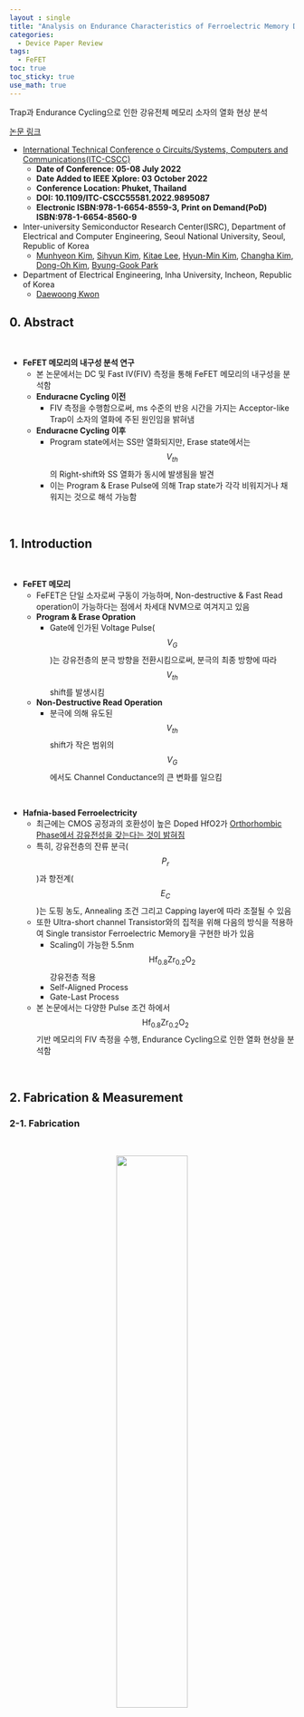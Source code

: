 ```yaml
---
layout : single
title: "Analysis on Endurance Characteristics of Ferroelectric Memory Device"
categories: 
  - Device Paper Review
tags:
  - FeFET
toc: true
toc_sticky: true
use_math: true
---
```


Trap과 Endurance Cycling으로 인한 강유전체 메모리 소자의 열화 현상 분석      

[논문 링크](https://ieeexplore.ieee.org/document/9895087)  

- [International Technical Conference o Circuits/Systems, Computers and Communications(ITC-CSCC)](https://ieeexplore.ieee.org/xpl/conhome/1832464/all-proceedings)    
  - **Date of Conference: 05-08 July 2022**   
  - **Date Added to IEEE Xplore: 03 October 2022**  
  - **Conference Location: Phuket, Thailand**  
  - **DOI: 10.1109/ITC-CSCC55581.2022.9895087**   
  - **Electronic ISBN:978-1-6654-8559-3, Print on Demand(PoD) ISBN:978-1-6654-8560-9**   
- Inter-university Semiconductor Research Center(ISRC), Department of Electrical and Computer Engineering, Seoul National University, Seoul, Republic of Korea   
  - [Munhyeon Kim](https://ieeexplore.ieee.org/author/37086855005), [Sihyun Kim](https://ieeexplore.ieee.org/author/37085805964), [Kitae Lee](https://ieeexplore.ieee.org/author/37086309825), [Hyun-Min Kim](https://ieeexplore.ieee.org/author/37086309461), [Changha Kim](https://ieeexplore.ieee.org/author/37336299000), [Dong-Oh Kim](https://ieeexplore.ieee.org/author/37089556090), [Byung-Gook Park](https://ieeexplore.ieee.org/author/37278999100)      
- Department of Electrical Engineering, Inha University, Incheon, Republic of Korea   
  - [Daewoong Kwon](https://ieeexplore.ieee.org/author/37402105900)   


## 0. Abstract   

&nbsp;

- **FeFET 메모리의 내구성 분석 연구**   
  - 본 논문에서는 DC 및 Fast IV(FIV) 측정을 통해 FeFET 메모리의 내구성을 분석함   
  - **Enduracne Cycling 이전**
    - FIV 측정을 수행함으로써, ms 수준의 반응 시간을 가지는 Acceptor-like Trap이 소자의 열화에 주된 원인임을 밝혀냄   
  - **Enduracne Cycling 이후**   
    - Program state에서는 SS만 열화되지만, Erase state에서는 $$V_{th}$$의 Right-shift와 SS 열화가 동시에 발생됨을 발견   
    - 이는 Program & Erase Pulse에 의해 Trap state가 각각 비워지거나 채워지는 것으로 해석 가능함   

&nbsp;

## 1. Introduction   

&nbsp;

- **FeFET 메모리**   
  - FeFET은 단일 소자로써 구동이 가능하며, Non-destructive & Fast Read operation이 가능하다는 점에서 차세대 NVM으로 여겨지고 있음    
  - **Program & Erase Opration**   
    - Gate에 인가된 Voltage Pulse($$V_G$$)는 강유전층의 분극 방향을 전환시킴으로써, 분극의 최종 방향에 따라 $$V_{th}$$ shift를 발생시킴    
  - **Non-Destructive Read Operation**   
    - 분극에 의해 유도된 $$V_{th}$$ shift가 작은 범위의 $$V_G$$에서도 Channel Conductance의 큰 변화를 일으킴    

&nbsp;

- **Hafnia-based Ferroelectricity**   
  - 최근에는 CMOS 공정과의 호환성이 높은 Doped HfO2가 [Orthorhombic Phase에서 강유전성을 갖는다는 것이 밝혀짐](https://miniharu22.github.io/device%20paper%20review/fe0/#1-ferroelectric-material-hfo2)   
  - 특히, 강유전층의 잔류 분극($$P_r$$)과 항전계($$E_C$$)는 도핑 농도, Annealing 조건 그리고 Capping layer에 따라 조절될 수 있음    
  - 또한 Ultra-short channel Transistor와의 집적을 위해 다음의 방식을 적용하여 Single transistor Ferroelectric Memory을 구현한 바가 있음    
    - Scaling이 가능한 5.5nm $$\text{Hf}_{0.8}\text{Zr}_{0.2}\text{O}_2$$ 강유전층 적용   
    - Self-Aligned Process   
    - Gate-Last Process    
  - 본 논문에서는 다양한 Pulse 조건 하에서 $$\text{Hf}_{0.8}\text{Zr}_{0.2}\text{O}_2$$ 기반 메모리의 FIV 측정을 수행, Endurance Cycling으로 인한 열화 현상을 분석함   

&nbsp;

## 2. Fabrication & Measurement  
### 2-1. Fabrication    

&nbsp;

<div align="center">
  <img src="/assets/images/AND/75.png" width="50%" height="50%" alt=""/>
  <p><em></em></p>
</div>

&nbsp;

- **Ferroelectric Memory Fabrication Process Flow**    
  - n-type transistor의 경우, Self-aligned & Gate-last 공정을 사용하여, FDSOI 기판 위에 제작되며, 상세한 Process flow는 다음과 같음    
    - Device layer를 40nm까지 식각 후, Replacement Gate를 위한 Scarificial layer를 형성   
    - Active region을 정의 후, 노출된 영역은 BOX Layer까지 식각    
    - Gate Patterning 후, S/D 영역에 대해 Ion Implantation을 진행    
    - Dopant Activation 후, 저온 SiO2 박막을 증착, CMP를 통해 Dummy Gate 위에 증착된 SiO2를 제거   
    - RIE와 희석된 불산(Diluted Hydrofluoric Acid)을 이용하여 Sacrificial layer stack을 제거   
    - RTA 공정을 통해 2nm의 SiO2를 Interfacial Layer로 형성 후, ALD로 50cycle의 $$\text{Hf}_{0.8}\text{Zr}_{0.2}\text{O}_2$$를 증착    
      - ALD는 HfO2 4cycle + ZrO2 1cycle의 순서로 이어지며, 이를 10회 반복함으로써 총 5nm의 $$\text{Hf}_{0.8}\text{Zr}_{0.2}\text{O}_2$$를 증착함   
    - Sputtering을 통해 TiN을 증착 후, 500℃에서 30초동안 RTA를 수행함으로써 Orthorhombic phase를 형성    
    - Gate Patterning 이후, SiO2를 ILD로 증착, TiN/Ti/Al Metal contact을 형성   
  - 최종적으로 제작된 강유전체 메모리 소자의 단면 이미지는 위 Fig.a에서 확인 가능   

&nbsp;

### 2-2. Measurement    

&nbsp;

<div align="center">
  <img src="/assets/images/AND/76.png" width="60%" height="60%" alt=""/>
  <p><em></em></p>
</div>

&nbsp;

- **측정 방식**   
  - $$I_D$$ 측정은 Agilent B1500A와 FIV 측정 모듈(WGFMU-B1530A)를 사용하였고, Channel Length 500nm, Width 50μm의 소자에서 수행   
    - 모든 소자는 300K에서 $$V_D$$ = 50mV 조건에서 측정됨   
  - 위 Fig.a와 Inset은 FIV 측정에 사용된 $$V_G, V_D$$ Pulse를 Plot한 것으로 이때, $$V_D$$는 항상 50mV로 고정됨    
    - Fig.c는 $$V_G$$ Pulse의 형태를 나타낸 것으로, 이때 $$I_D$$는 지연 시간($$t_{HD}$$) 후 측정 시간($$t_{ave}$$)동안의 평균값임   
  - FIV 측정의 유효성 확인을 위해, $$t_{HD}$$ = 10ms, $$t_{ave}$$ = 1ms의 긴 Pulse를 인가하여 DC 측정과 유사하게 진행   
    - Fig.b에서 볼 수 있듯이 FIV 측정 결과는 DC 측정 결과와 거의 동일하며, 이는 $$I_D$$가 $$\text{10}^{-8}$$ A 이상일 때, $$I_D$$ 제한 수준과 관계없이 성립됨을 확인 가능    

&nbsp;

## 3. Result & Discussion    
### 3-1. SS Degradation in Program state   

&nbsp;

<div align="center">
  <img src="/assets/images/AND/75.png" width="50%" height="50%" alt=""/>
  <p><em></em></p>
</div>

&nbsp;

- **초기 DC 측정 결과**   
  - Program 및 Erase Pulse를 인가 후, DC 방식으로 $$I_D$$-$$V_{GS}$$ curve의 측정을 수행했으며, 각각의 Pulse는 다음과 같음   
    - **Program Pulse : -5V, 1ms**   
    - **Erase Pulse : +5V, 1ms**   
  - 위 Fig.b에서는 반시계방향(Counter-clockwise)의 hysteresis와 1V의 MW를 확인 가능한데, **Program-state에서의 SS 열화 현상**에 주목해야 함   

&nbsp;

<div align="center">
  <img src="/assets/images/AND/77.png" width="50%" height="50%" alt=""/>
  <p><em></em></p>
</div>

&nbsp;

- **FIV 측정 결과**   
  - SS 열화의 원인을 규명하기 위해, Program & Erase 이후, FIV 측정을 수행   
  - 위 Fig.a에서는 Erase state의 DC 측정과 FIV 측정 결과가 거의 동일함을 확인 가능한데, 반면 Fig.b를 보면, **Program state에서는 FIV의 SS가 더 가파름**   
    - 해당 현상은 Gate Dielectric 내의 Trap-state로 설명이 가능한데, Erase는 Trap을 전자로 채우지만, Program은 전자를 비움    
    - 전자가 채워진 Trap은 전압의 빠른 변화에 반응하지 못하지만, 비어 있는 Trap은 전자와 상호작용하며 SS 열화를 유발함     

&nbsp;

- **Trap 응답 속도 확인**  
  - Trap은 $$t_{HD}$$, $$t_{ave}$$가 1ms일 때도 전자에 반응하지 못하는데, ms 수준의 느린 반응 시간을 고려하면, Trap은 Bulk가 아닌 Si/SiO2 Interface 근처에 있다고 판단됨   
  - 또한, Erase state에서의 DC IV curve와 Program state의 FIV curve를 $$V_{th}$$를 맞춰 비교를 수행하였는데, Fig.b을 보면 30μs는 Trap이 전자에 반응하기에 너무 짧기 때문에 Erase state의 DC IV curve와 Program state의 FIV curve가 매우 유사함을 확인 가능   
    - 더불어, Program/Erase state의 DC IV curve의 비교를 통해, 대부분의 Trap이 Accerptor like임을 쉽게 확인할 수 있음    

&nbsp;

### 3-2. Stress-induced Trap with Endurance Cycling   

&nbsp;

<div align="center">
  <img src="/assets/images/AND/78.png" width="60%" height="60%" alt=""/>
  <p><em></em></p>
</div>

&nbsp;

- **Endurance Cycling Test**   
  - ±5V, 1ms Pulse를 이용하여 Endurance Cycling Test를 수행, Fig a,b는 1000회의 Endurance Cycling 후, Erase & Program state의 DC IV curve의 변화를 보여줌   
    - **그 결과, Program state에서는 SS만 열화되었고, $$V_{th}$$에는 변화가 없음** 
  - Fig.b는 Stress로 인해 형성된 Gate Dielectric 내부의 Trap들이 SS 열화의 원인임을 시사함   
    - Stress 전후의 DC IV curve를 비교해 보면, Acceptor-like와 Donor-like Trap이 모두 생성된 것으로 추정됨   
  - Program state에서의 SS 열화는 다음과 같이 해석됨   
    - Stress로 인해 생성된 Trap을 포함한 전체 Trap-state가 Program pulse에 의해 empty로 바뀜   
    - 해당 state에서 Inversion layer의 전자들과의 반응이 추가적인 SS 열화를 유발함   

&nbsp;

- **시간의 영향**   
  - Fig.d에 따르면 $$t_{HD}$$와 $$t_{ave}$$를 짧게 할수록, Stress 이후의 Program state의 FIV curve는 초기 Erase state의 DC IV curve와 유사해짐   
  - 즉, Stress 이후에 초기 Erase state로 회복하려면, $$t_{HD}$$와 $$t_{ave}$$가 약 10μs까지 짧아져야 함    
    - **이는 Stress로 새롭게 생성된 Trap들이 기존 Trap보다 Shallow Energy level에 위치함을 의미함**    

&nbsp;

- **Erase state에서의 열화**   
  - Program state에서는 SS만 열화되었다면, **Erase state에서는 $$V_{th}$$의 Right-shift와 함께 SS도 동시에 열화됨**    
    - 이는 Stress로 생성된 일부 Trap들이 **Neural Chemical Potential** 아래에 위치해 있기 때문에, Equilibrium state에서도 전자로 채워질 수 있기 때문   
    - **따라서, Trap state가 Fill이 됨에 따라 $$V_{th}$$가 우측으로 shift됨(별도의 커패시턴스 성분($$C_{it}$$이 추가되기 때문)**   
  - Fig.c에서는 $$t_{HD}$$와 $$t_{ave}$$가 1ms인 FIV curve가 초기 Erase state에서의 DC IV curve와 거의 유사함을 확인 가능하지만, 우측으로 shift된 $$V_{th}$$는 여전히 존재함   
    - 이는 FIV 측정이 Trap의 동적 영향은 억제할 수 있으나, **Equilibrium state에서의 Filled Trap에 의한 $$V_{th}$$ Shift는 제거할 수 없음을 보여줌**   

&nbsp;

